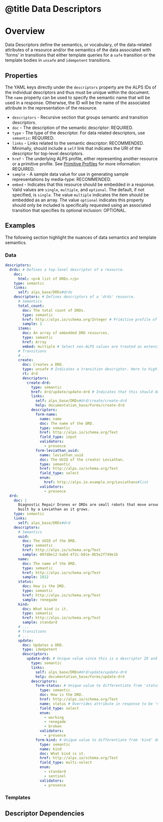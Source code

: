# @title Data Descriptors
# Overview
Data Descriptors define the semantics, or vocabulary, of the data-related attributes of a resource and/or the semantics of 
the data associated with 'forms' in transitions that either template queries for a `safe` transition or the template bodies in
`unsafe` and `idempotent` transitions.


## Properties
The YAML keys directly under the `descriptors` property are the ALPS IDs of the individual descriptors and thus must be
unique within the document. The `name` property can be used to specify the semantic name that will be used in a
response. Otherwise, the ID will be the name of the associated attribute in the representation of the resource.

* `descriptors` - Recursive section that groups semantic and transition descriptors. 
* `doc` - The description of the semantic descriptor: REQUIRED.
* `type` - The type of the descriptor. For data related descriptors, use `semantic`: REQUIRED.
* `links` - Links related to the semantic descriptor: RECOMMENDED. Minimally, should include a `self` link that 
indicates the URI of the descriptor for top-level descriptors.
* `href` - The underlying ALPS profile, either representing another resource or a primitive profile. See 
[Primitive Profiles](primitive_profiles.md) for more information: REQUIRED.
* `sample` - A sample data value for use in generating sample representations by media-type: RECOMMENDED.
* `embed` - Indicates that this resource should be embedded in a response. Valid values are `single`, `multiple`, and
`optional`. The default, if not specified, is `single`. The value `multiple` indicates the item should be embedded as 
an array. The value `optional` indicates this property should only be included is specifically requested using an 
associated transition that specifies its optional inclusion: OPTIONAL.

## Examples
The following section highlight the nuances of data semantics and template semantics.

### Data

```yaml
descriptors:
  drds: # Defines a top-level descriptor of a resource.
    doc: 
      html: <p>A list of DRDs.</p>
    type: semantic
    links:
      self: alps_base/DRDs#drds
    descriptors: # Defines descriptors of a 'drds' resource.
      # Semantics
      total_count: 
        doc: The total count of DRDs.
        type: semantic
        href: http://alps.io/schema.org/Integer # Primitive profile of the resource.
        sample: 1
      items:
        doc: An array of embedded DRD resources.
        type: semantic
        href: Array
        embed: multiple # Select non-ALPS values are treated as extensions in the profile.
      # Transitions
      # ...
      create:
        doc: Creates a DRD.
        type: unsafe # Indicates a transition descriptor. Here to highlight data semantics of the related form.
        rt: drd
        descriptors:
          create-drd:
            type: semantic
            href: drd/update/update-drd # Indicates that this should de-reference update-drd
            links:
              self: alps_base/DRDs#drd/create/create-drd
              help: documentation_base/Forms/create-drd
            descriptors:
              form-name:
                name: name
                doc: The name of the DRD.
                type: semantic
                href: http://alps.io/schema.org/Text
                field_type: input
                validators:
                  - presence
              form-leviathan_uuid:
                name: leviathan_uuid
                doc: The UUID of the creator Leviathan.
                type: semantic
                href: http://alps.io/schema.org/Text
                field_type: select
                enum:
                  href: http://alps.io.example.org/Leviathans#list
                validators:
                  - presence     
  drd:
    doc: |
      Diagnostic Repair Drones or DRDs are small robots that move around Leviathans. They are
      built by a Leviathan as it grows.
    type: semantic
    links:
      self: alps_base/DRDs#drd
    descriptors:
      # Semantics
      uuid:
        doc: The UUID of the DRD.
        type: semantic
        href: http://alps.io/schema.org/Text
        sample: 007d8e12-babd-4f2c-b01e-8b5e2f749e1b           
      name:
        doc: The name of the DRD.
        type: semantic
        href: http://alps.io/schema.org/Text
        sample: 1812
      status:
        doc: How is the DRD.
        type: semantic
        href: http://alps.io/schema.org/Text
        sample: renegade
      kind:
        doc: What kind is it.
        type: semantic
        href: http://alps.io/schema.org/Text
        sample: standard
      # ...
      # Transitions
      # ...
      update:
        doc: Updates a DRD.
        type: idempotent
        descriptors:
          update-drd: # Unique value since this is a descriptor ID and must be different than 'update' descriptor.
            type: semantic
            links:
              self: alps_base/DRDs#drd/update/update-drd  
              help: documentation_base/Forms/update-drd
            descriptors:
              form-status: # Unique value to differentiate from 'status' descriptor.
                type: semantic
                doc: How is the DRD.
                href: http://alps.io/schema.org/Text
                name: status # Overrides attribute in response to be 'name' vs. 'form-status'.
                field_type: select
                enum:
                  - working
                  - renegade
                  - broken
                validators:
                  - presence
              form-kind: # Unique value to differentiate from 'kind' descriptor.
                type: semantic
                name: kind
                doc: What kind is it.
                href: http://alps.io/schema.org/Text
                field_type: multi-select
                enum:
                  - standard
                  - sentinel
                validators:
                  - presence 
```
 
### Templates
       
## Descriptor Dependencies

